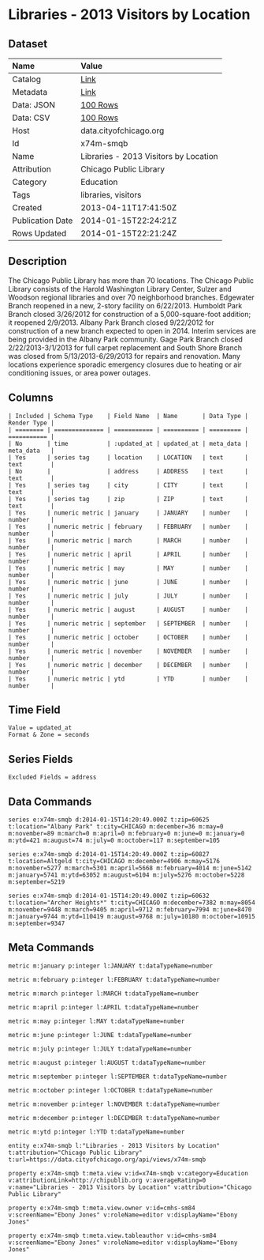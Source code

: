 # Libraries - 2013 Visitors by Location

## Dataset

| Name | Value |
| :--- | :---- |
| Catalog | [Link](https://catalog.data.gov/dataset/libraries-2013-visitors-by-location-efe12) |
| Metadata | [Link](https://data.cityofchicago.org/api/views/x74m-smqb) |
| Data: JSON | [100 Rows](https://data.cityofchicago.org/api/views/x74m-smqb/rows.json?max_rows=100) |
| Data: CSV | [100 Rows](https://data.cityofchicago.org/api/views/x74m-smqb/rows.csv?max_rows=100) |
| Host | data.cityofchicago.org |
| Id | x74m-smqb |
| Name | Libraries - 2013 Visitors by Location |
| Attribution | Chicago Public Library |
| Category | Education |
| Tags | libraries, visitors |
| Created | 2013-04-11T17:41:50Z |
| Publication Date | 2014-01-15T22:24:21Z |
| Rows Updated | 2014-01-15T22:21:24Z |

## Description

The Chicago Public Library has more than 70 locations. The Chicago Public Library consists of the Harold Washington Library Center, Sulzer and Woodson regional libraries and over 70 neighborhood branches. Edgewater Branch reopened in a new, 2-story facility on 6/22/2013. Humboldt Park Branch closed 3/26/2012 for construction of a 5,000-square-foot addition; it reopened 2/9/2013. Albany Park Branch closed 9/22/2012 for construction of a new branch expected to open in 2014. Interim services are being provided in the Albany Park community. Gage Park Branch closed 2/22/2013-3/1/2013 for full carpet replacement and South Shore Branch was closed from 5/13/2013-6/29/2013 for repairs and renovation. Many locations experience sporadic emergency closures due to heating or air conditioning issues, or area power outages.

## Columns

```ls
| Included | Schema Type    | Field Name  | Name       | Data Type | Render Type |
| ======== | ============== | =========== | ========== | ========= | =========== |
| No       | time           | :updated_at | updated_at | meta_data | meta_data   |
| Yes      | series tag     | location    | LOCATION   | text      | text        |
| No       |                | address     | ADDRESS    | text      | text        |
| Yes      | series tag     | city        | CITY       | text      | text        |
| Yes      | series tag     | zip         | ZIP        | text      | text        |
| Yes      | numeric metric | january     | JANUARY    | number    | number      |
| Yes      | numeric metric | february    | FEBRUARY   | number    | number      |
| Yes      | numeric metric | march       | MARCH      | number    | number      |
| Yes      | numeric metric | april       | APRIL      | number    | number      |
| Yes      | numeric metric | may         | MAY        | number    | number      |
| Yes      | numeric metric | june        | JUNE       | number    | number      |
| Yes      | numeric metric | july        | JULY       | number    | number      |
| Yes      | numeric metric | august      | AUGUST     | number    | number      |
| Yes      | numeric metric | september   | SEPTEMBER  | number    | number      |
| Yes      | numeric metric | october     | OCTOBER    | number    | number      |
| Yes      | numeric metric | november    | NOVEMBER   | number    | number      |
| Yes      | numeric metric | december    | DECEMBER   | number    | number      |
| Yes      | numeric metric | ytd         | YTD        | number    | number      |
```

## Time Field

```ls
Value = updated_at
Format & Zone = seconds
```

## Series Fields

```ls
Excluded Fields = address
```

## Data Commands

```ls
series e:x74m-smqb d:2014-01-15T14:20:49.000Z t:zip=60625 t:location="Albany Park" t:city=CHICAGO m:december=36 m:may=0 m:november=89 m:march=0 m:april=0 m:february=0 m:june=0 m:january=0 m:ytd=421 m:august=74 m:july=0 m:october=117 m:september=105

series e:x74m-smqb d:2014-01-15T14:20:49.000Z t:zip=60827 t:location=Altgeld t:city=CHICAGO m:december=4906 m:may=5176 m:november=5277 m:march=5301 m:april=5668 m:february=4014 m:june=5142 m:january=5741 m:ytd=63052 m:august=6104 m:july=5276 m:october=5228 m:september=5219

series e:x74m-smqb d:2014-01-15T14:20:49.000Z t:zip=60632 t:location="Archer Heights*" t:city=CHICAGO m:december=7382 m:may=8054 m:november=9448 m:march=9405 m:april=9712 m:february=7994 m:june=8470 m:january=9744 m:ytd=110419 m:august=9768 m:july=10180 m:october=10915 m:september=9347
```

## Meta Commands

```ls
metric m:january p:integer l:JANUARY t:dataTypeName=number

metric m:february p:integer l:FEBRUARY t:dataTypeName=number

metric m:march p:integer l:MARCH t:dataTypeName=number

metric m:april p:integer l:APRIL t:dataTypeName=number

metric m:may p:integer l:MAY t:dataTypeName=number

metric m:june p:integer l:JUNE t:dataTypeName=number

metric m:july p:integer l:JULY t:dataTypeName=number

metric m:august p:integer l:AUGUST t:dataTypeName=number

metric m:september p:integer l:SEPTEMBER t:dataTypeName=number

metric m:october p:integer l:OCTOBER t:dataTypeName=number

metric m:november p:integer l:NOVEMBER t:dataTypeName=number

metric m:december p:integer l:DECEMBER t:dataTypeName=number

metric m:ytd p:integer l:YTD t:dataTypeName=number

entity e:x74m-smqb l:"Libraries - 2013 Visitors by Location" t:attribution="Chicago Public Library" t:url=https://data.cityofchicago.org/api/views/x74m-smqb

property e:x74m-smqb t:meta.view v:id=x74m-smqb v:category=Education v:attributionLink=http://chipublib.org v:averageRating=0 v:name="Libraries - 2013 Visitors by Location" v:attribution="Chicago Public Library"

property e:x74m-smqb t:meta.view.owner v:id=cmhs-sm84 v:screenName="Ebony Jones" v:roleName=editor v:displayName="Ebony Jones"

property e:x74m-smqb t:meta.view.tableauthor v:id=cmhs-sm84 v:screenName="Ebony Jones" v:roleName=editor v:displayName="Ebony Jones"
```